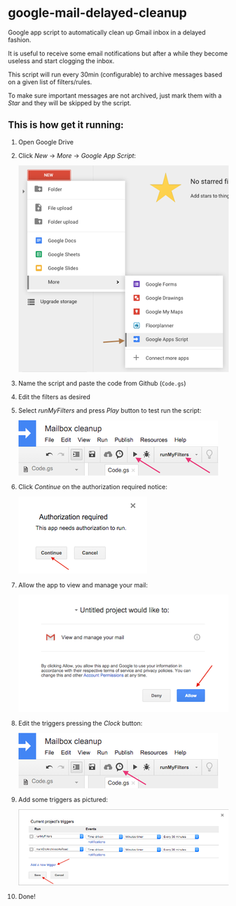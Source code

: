 # google-mail-delayed-cleanup
Google app script to automatically clean up Gmail inbox in a delayed fashion.

It is useful to receive some email notifications but after a while they become useless and start clogging the inbox.

This script will run every 30min (configurable) to archive messages based on a given list of filters/rules.

To make sure important messages are not archived, just mark them with a *Star* and they will be skipped by the script.

## This is how get it running:

1. Open Google Drive

2. Click *New* -> *More* -> *Google App Script*:

   ![](images/new.png)

3. Name the script and paste the code from Github (``Code.gs``)

4. Edit the filters as desired

5. Select *runMyFilters* and press *Play* button to test run the script:

   ![](images/test_run.png)

6. Click *Continue* on the authorization required notice:

   ![](images/auth_req.png)

7. Allow the app to view and manage your mail:

   ![](images/allow.png)

8. Edit the triggers pressing the *Clock* button:

   ![](images/show_triggers.png)

9. Add some triggers as pictured:

   ![](images/trigger.png)

10. Done!
